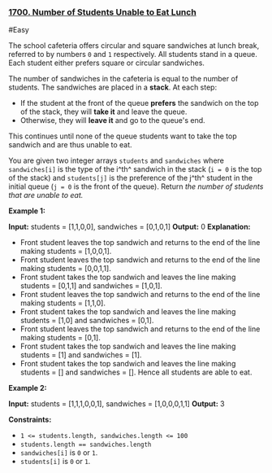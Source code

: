 ### [1700. Number of Students Unable to Eat Lunch](https://leetcode.com/problems/number-of-students-unable-to-eat-lunch/)

#Easy

The school cafeteria offers circular and square sandwiches at lunch break, referred to by numbers `0` and `1` respectively. All students stand in a queue. Each student either prefers square or circular sandwiches.

The number of sandwiches in the cafeteria is equal to the number of students. The sandwiches are placed in a **stack**. At each step:

- If the student at the front of the queue **prefers** the sandwich on the top of the stack, they will **take it** and leave the queue.
- Otherwise, they will **leave it** and go to the queue's end.

This continues until none of the queue students want to take the top sandwich and are thus unable to eat.

You are given two integer arrays `students` and `sandwiches` where `sandwiches[i]` is the type of the i^​​​​​​th^ sandwich in the stack (`i = 0` is the top of the stack) and `students[j]` is the preference of the j^th^ student in the initial queue (`j = 0` is the front of the queue). Return _the number of students that are unable to eat._

**Example 1:**

**Input:** students = [1,1,0,0], sandwiches = [0,1,0,1]
**Output:** 0
**Explanation:**

- Front student leaves the top sandwich and returns to the end of the line making students = \[1,0,0,1\].
- Front student leaves the top sandwich and returns to the end of the line making students = \[0,0,1,1\].
- Front student takes the top sandwich and leaves the line making students = \[0,1,1\] and sandwiches = \[1,0,1\].
- Front student leaves the top sandwich and returns to the end of the line making students = \[1,1,0\].
- Front student takes the top sandwich and leaves the line making students = \[1,0\] and sandwiches = \[0,1\].
- Front student leaves the top sandwich and returns to the end of the line making students = \[0,1\].
- Front student takes the top sandwich and leaves the line making students = \[1\] and sandwiches = \[1\].
- Front student takes the top sandwich and leaves the line making students = \[\] and sandwiches = \[\].
  Hence all students are able to eat.

**Example 2:**

**Input:** students = [1,1,1,0,0,1], sandwiches = [1,0,0,0,1,1]
**Output:** 3

**Constraints:**

- `1 <= students.length, sandwiches.length <= 100`
- `students.length == sandwiches.length`
- `sandwiches[i]` is `0` or `1`.
- `students[i]` is `0` or `1`.
